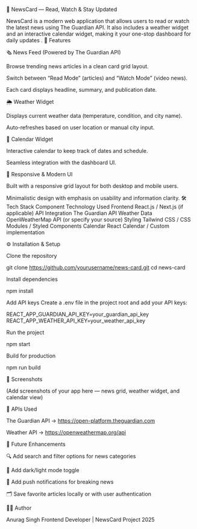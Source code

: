 📰 NewsCard — Read, Watch & Stay Updated

NewsCard is a modern web application that allows users to read or watch the latest news using The Guardian API. It also includes a weather widget and an interactive calendar widget, making it your one-stop dashboard for daily updates
.
🚀 Features

🗞 News Feed (Powered by The Guardian API)

Browse trending news articles in a clean card grid layout.

Switch between “Read Mode” (articles) and “Watch Mode” (video news).

Each card displays headline, summary, and publication date.

🌦 Weather Widget

Displays current weather data (temperature, condition, and city name).

Auto-refreshes based on user location or manual city input.

📅 Calendar Widget

Interactive calendar to keep track of dates and schedule.

Seamless integration with the dashboard UI.

🧭 Responsive & Modern UI

Built with a responsive grid layout for both desktop and mobile users.

Minimalistic design with emphasis on usability and information clarity.
🛠️ Tech Stack
Component	Technology Used
Frontend	React.js / Next.js (if applicable)
API Integration	The Guardian API
Weather Data	OpenWeatherMap API (or specify your source)
Styling	Tailwind CSS / CSS Modules / Styled Components
Calendar	React Calendar / Custom implementation


⚙️ Installation & Setup

Clone the repository

git clone https://github.com/yourusername/news-card.git
cd news-card


Install dependencies

npm install


Add API keys
Create a .env file in the project root and add your API keys:

REACT_APP_GUARDIAN_API_KEY=your_guardian_api_key
REACT_APP_WEATHER_API_KEY=your_weather_api_key


Run the project

npm start


Build for production

npm run build


📸 Screenshots

(Add screenshots of your app here — news grid, weather widget, and calendar view)

📡 APIs Used

The Guardian API → https://open-platform.theguardian.com

Weather API → https://openweathermap.org/api

🧩 Future Enhancements

🔍 Add search and filter options for news categories

🌙 Add dark/light mode toggle

🔔 Add push notifications for breaking news

🗂️ Save favorite articles locally or with user authentication

👨‍💻 Author

Anurag Singh
Frontend Developer | NewsCard Project 2025
